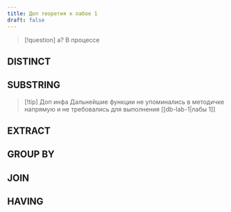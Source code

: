 ```yaml
---
title: Доп теоретия к лабое 1
draft: false
---
```


> [!question] a?
> В процессе

## DISTINCT

## SUBSTRING

>[!tip] Доп инфа
>Дальнейшие функции не упоминались в методичке напрямую и не требовались для выполнения [[db-lab-1|лабы 1]]

## EXTRACT

## GROUP BY

## JOIN

## HAVING